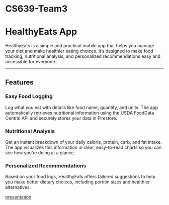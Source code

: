 # CS639-Team3
# HealthyEats App

HealthyEats is a simple and practical mobile app that helps you manage your diet and make healthier eating choices. It’s designed to make food tracking, nutritional analysis, and personalized recommendations easy and accessible for everyone.

---

## Features

### Easy Food Logging
Log what you eat with details like food name, quantity, and units. The app automatically retrieves nutritional information using the USDA FoodData Central API and securely stores your data in Firestore.

### Nutritional Analysis
Get an instant breakdown of your daily calorie, protein, carb, and fat intake. The app visualizes this information in clear, easy-to-read charts so you can see how you’re doing at a glance.

### Personalized Recommendations
Based on your food logs, HealthyEats offers tailored suggestions to help you make better dietary choices, including portion sizes and healthier alternatives.

[presentation](https://github.com/ZhifuchenLZY/CS639-Team3)

